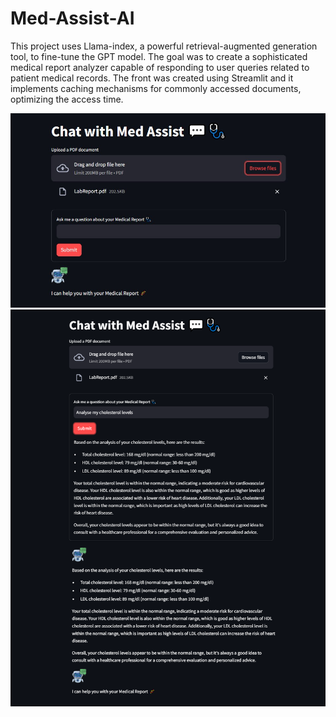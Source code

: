 # Med-Assist-AI

This project uses Llama-index, a powerful retrieval-augmented generation tool, to fine-tune the GPT model. 
The goal was to create a sophisticated medical report analyzer capable of responding to user queries related to patient medical records. The front was created using Streamlit and it implements caching mechanisms for commonly accessed documents, optimizing the access time.

<img width="1266" alt="Screen Shot 2022-06-19 at 2 18 18 PM" src="output1.jpg">
<img width="1266" alt="Screen Shot 2022-06-19 at 2 18 18 PM" src="output2.png">



